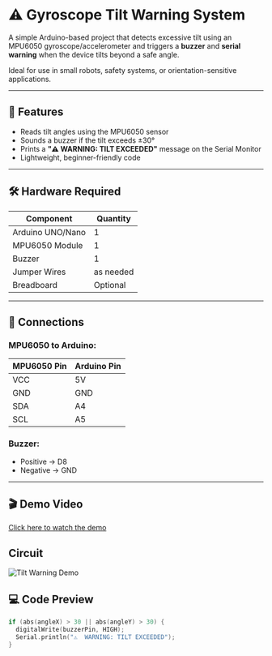 # ⚠️ Gyroscope Tilt Warning System
 
A simple Arduino-based project that detects excessive tilt using an MPU6050 gyroscope/accelerometer and triggers a **buzzer** and **serial warning** when the device tilts beyond a safe angle.
 
Ideal for use in small robots, safety systems, or orientation-sensitive applications.
 
---
 
## 🧠 Features
 
- Reads tilt angles using the MPU6050 sensor
- Sounds a buzzer if the tilt exceeds ±30°
- Prints a **"⚠️ WARNING: TILT EXCEEDED"** message on the Serial Monitor
- Lightweight, beginner-friendly code
 
---
 
## 🛠️ Hardware Required
 
| Component         | Quantity |
|------------------|----------|
| Arduino UNO/Nano | 1        |
| MPU6050 Module   | 1        |
| Buzzer           | 1        |
| Jumper Wires     | as needed|
| Breadboard       | Optional |
 
---
 
## 🔌 Connections
 
### MPU6050 to Arduino:
| MPU6050 Pin | Arduino Pin |
|-------------|-------------|
| VCC         | 5V          |
| GND         | GND         |
| SDA         | A4          |
| SCL         | A5          |
 
### Buzzer:
- Positive → D8  
- Negative → GND
 
---

## 🎬 Demo Video

[Click here to watch the demo](gyro/gv.mp4)


## Circuit
![Tilt Warning Demo](images/tilt.jpg)


 
## 💻 Code Preview
 
```cpp
if (abs(angleX) > 30 || abs(angleY) > 30) {
  digitalWrite(buzzerPin, HIGH);
  Serial.println("⚠️  WARNING: TILT EXCEEDED");
}



